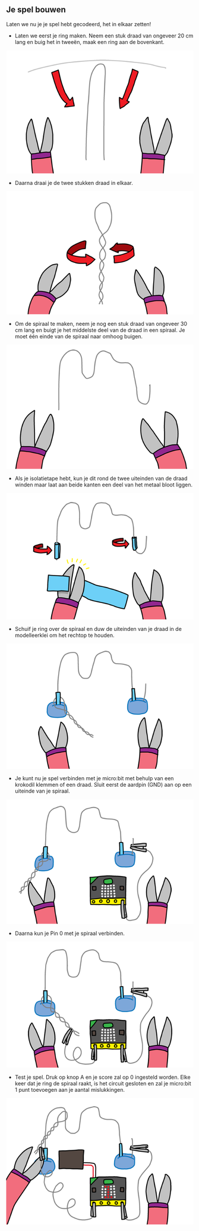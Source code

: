 ## Je spel bouwen

Laten we nu je je spel hebt gecodeerd, het in elkaar zetten!

+ Laten we eerst je ring maken. Neem een stuk draad van ongeveer 20 cm lang en buig het in tweeën, maak een ring aan de bovenkant.

![schermafbeelding](images/frustration-wand-bend.png)

+ Daarna draai je de twee stukken draad in elkaar.

![schermafbeelding](images/frustration-wand-twist.png)

+ Om de spiraal te maken, neem je nog een stuk draad van ongeveer 30 cm lang en buigt je het middelste deel van de draad in een spiraal. Je moet één einde van de spiraal naar omhoog buigen.

![schermafbeelding](images/frustration-course-bend.png)

+ Als je isolatietape hebt, kun je dit rond de twee uiteinden van de draad winden maar laat aan beide kanten een deel van het metaal bloot liggen.

![schermafbeelding](images/frustration-course-tape.png)

+ Schuif je ring over de spiraal en duw de uiteinden van je draad in de modelleerklei om het rechtop te houden.

![schermafbeelding](images/frustration-course-putty.png)

+ Je kunt nu je spel verbinden met je micro:bit met behulp van een krokodil klemmen of een draad. Sluit eerst de aardpin (GND) aan op een uiteinde van je spiraal.

![schermafbeelding](images/frustration-gnd-connect.png)

+ Daarna kun je Pin 0 met je spiraal verbinden.

![schermafbeelding](images/frustration-pin0-connect.png)

+ Test je spel. Druk op knop A en je score zal op 0 ingesteld worden. Elke keer dat je ring de spiraal raakt, is het circuit gesloten en zal je micro:bit 1 punt toevoegen aan je aantal mislukkingen.

![schermafbeelding](images/frustration-final.png)